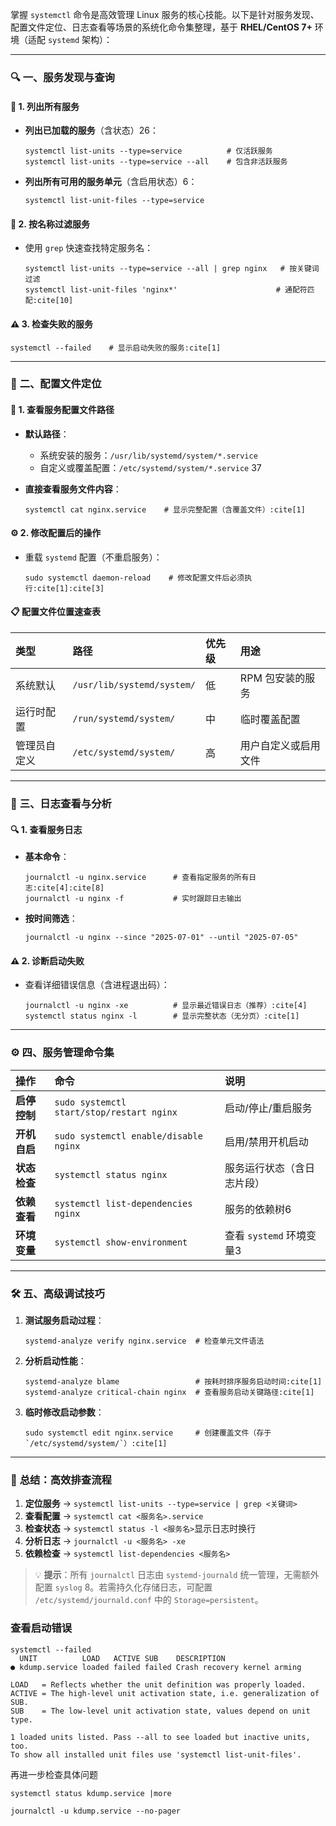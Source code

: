 掌握 `systemctl` 命令是高效管理 Linux 服务的核心技能。以下是针对服务发现、配置文件定位、日志查看等场景的系统化命令集整理，基于 **RHEL/CentOS 7+** 环境（适配 `systemd` 架构）：

------

### 🔍 **一、服务发现与查询**

#### 📌 1. **列出所有服务**

- **列出已加载的服务**（含状态）26：

  ```
  systemctl list-units --type=service          # 仅活跃服务
  systemctl list-units --type=service --all    # 包含非活跃服务
  ```

- **列出所有可用的服务单元**（含启用状态）6：

  ```
  systemctl list-unit-files --type=service
  ```

#### 🔎 2. **按名称过滤服务**

- 使用 `grep` 快速查找特定服务名：

  ```
  systemctl list-units --type=service --all | grep nginx   # 按关键词过滤
  systemctl list-unit-files 'nginx*'                      # 通配符匹配:cite[10]
  ```

#### ⚠️ 3. **检查失败的服务**

```
systemctl --failed    # 显示启动失败的服务:cite[1]
```

------

### 📂 **二、配置文件定位**

#### 📍 1. **查看服务配置文件路径**

- **默认路径**：

  - 系统安装的服务：`/usr/lib/systemd/system/*.service`
  - 自定义或覆盖配置：`/etc/systemd/system/*.service` 37

- **直接查看服务文件内容**：

  ```
  systemctl cat nginx.service    # 显示完整配置（含覆盖文件）:cite[1]
  ```

#### ⚙️ 2. **修改配置后的操作**

- 重载 `systemd` 配置（不重启服务）：

  ```
  sudo systemctl daemon-reload    # 修改配置文件后必须执行:cite[1]:cite[3]
  ```

#### 📋 **配置文件位置速查表**

| **类型**     | **路径**                   | **优先级** | **用途**             |
| :----------- | :------------------------- | :--------- | :------------------- |
| 系统默认     | `/usr/lib/systemd/system/` | 低         | RPM 包安装的服务     |
| 运行时配置   | `/run/systemd/system/`     | 中         | 临时覆盖配置         |
| 管理员自定义 | `/etc/systemd/system/`     | 高         | 用户自定义或启用文件 |

------

### 📜 **三、日志查看与分析**

#### 🔍 1. **查看服务日志**

- **基本命令**：

  ```
  journalctl -u nginx.service      # 查看指定服务的所有日志:cite[4]:cite[8]
  journalctl -u nginx -f           # 实时跟踪日志输出
  ```

- **按时间筛选**：

  ```
  journalctl -u nginx --since "2025-07-01" --until "2025-07-05"
  ```

#### ⚠️ 2. **诊断启动失败**

- 查看详细错误信息（含进程退出码）：

  ```
  journalctl -u nginx -xe          # 显示最近错误日志（推荐）:cite[4]
  systemctl status nginx -l        # 显示完整状态（无分页）:cite[1]
  ```

------

### ⚙️ **四、服务管理命令集**

| **操作**     | **命令**                                  | **说明**                   |
| :----------- | :---------------------------------------- | :------------------------- |
| **启停控制** | `sudo systemctl start/stop/restart nginx` | 启动/停止/重启服务         |
| **开机自启** | `sudo systemctl enable/disable nginx`     | 启用/禁用开机启动          |
| **状态检查** | `systemctl status nginx`                  | 服务运行状态（含日志片段） |
| **依赖查看** | `systemctl list-dependencies nginx`       | 服务的依赖树6              |
| **环境变量** | `systemctl show-environment`              | 查看 `systemd` 环境变量3   |

------

### 🛠️ **五、高级调试技巧**

1. **测试服务启动过程**：

   ```
   systemd-analyze verify nginx.service  # 检查单元文件语法
   ```

2. **分析启动性能**：

   ```
   systemd-analyze blame                 # 按耗时排序服务启动时间:cite[1]
   systemd-analyze critical-chain nginx  # 查看服务启动关键路径:cite[1]
   ```

3. **临时修改启动参数**：

   ```
   sudo systemctl edit nginx.service     # 创建覆盖文件（存于 `/etc/systemd/system/`）:cite[1]
   ```

------

### 💎 **总结：高效排查流程**

1. **定位服务** → `systemctl list-units --type=service | grep <关键词>`
2. **查看配置** → `systemctl cat <服务名>.service`
3. **检查状态** → `systemctl status -l <服务名>`显示日志时换行
4. **分析日志** → `journalctl -u <服务名> -xe`
5. **依赖检查** → `systemctl list-dependencies <服务名>`

> 💡 **提示**：所有 `journalctl` 日志由 `systemd-journald` 统一管理，无需额外配置 `syslog` 8。若需持久化存储日志，可配置 `/etc/systemd/journald.conf` 中的 `Storage=persistent`。





### 查看启动错误



```
systemctl --failed
  UNIT          LOAD   ACTIVE SUB    DESCRIPTION                 
● kdump.service loaded failed failed Crash recovery kernel arming

LOAD   = Reflects whether the unit definition was properly loaded.
ACTIVE = The high-level unit activation state, i.e. generalization of SUB.
SUB    = The low-level unit activation state, values depend on unit type.

1 loaded units listed. Pass --all to see loaded but inactive units, too.
To show all installed unit files use 'systemctl list-unit-files'.

```



再进一步检查具体问题

```
systemctl status kdump.service |more

journalctl -u kdump.service --no-pager
```

